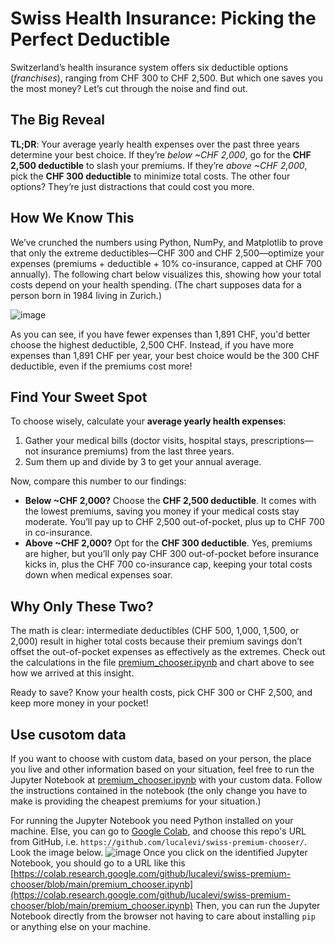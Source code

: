 # Swiss Health Insurance: Picking the Perfect Deductible

Switzerland’s health insurance system offers six deductible options (*franchises*), ranging from CHF 300 to CHF 2,500. But which one saves you the most money? 
Let’s cut through the noise and find out.

## The Big Reveal
**TL;DR**: Your average yearly health expenses over the past three years determine your best choice. 
If they’re *below ~CHF 2,000*, go for the **CHF 2,500 deductible** to slash your premiums. 
If they’re *above ~CHF 2,000*, pick the **CHF 300 deductible** to minimize total costs. 
The other four options? They’re just distractions that could cost you more.

## How We Know This
We’ve crunched the numbers using Python, NumPy, and Matplotlib to prove that only the extreme deductibles—CHF 300 and CHF 2,500—optimize your expenses 
(premiums + deductible + 10% co-insurance, capped at CHF 700 annually). 
The following chart below visualizes this, showing how your total costs depend on your health spending.
(The chart supposes data for a person born in 1984 living in Zurich.)

![image](https://github.com/user-attachments/assets/f8a177fa-0c18-47fb-8018-0c7861f4b433)

As you can see, if you have fewer expenses than 1,891 CHF, you'd better choose the highest deductible, 2,500 CHF.
Instead, if you have more expenses than 1,891 CHF per year, your best choice would be the 300 CHF deductible, even if the premiums cost more!

## Find Your Sweet Spot
To choose wisely, calculate your **average yearly health expenses**:
1. Gather your medical bills (doctor visits, hospital stays, prescriptions—not insurance premiums) from the last three years.
2. Sum them up and divide by 3 to get your annual average.

Now, compare this number to our findings:
- **Below ~CHF 2,000?** Choose the **CHF 2,500 deductible**. It comes with the lowest premiums, saving you money if your medical costs stay moderate.
You’ll pay up to CHF 2,500 out-of-pocket, plus up to CHF 700 in co-insurance.
- **Above ~CHF 2,000?** Opt for the **CHF 300 deductible**. Yes, premiums are higher, but you’ll only pay CHF 300 out-of-pocket before insurance kicks in, plus the CHF 700 co-insurance cap, keeping your total costs down when medical expenses soar.

## Why Only These Two?
The math is clear: intermediate deductibles (CHF 500, 1,000, 1,500, or 2,000) result in higher total costs because their premium savings don’t offset the out-of-pocket expenses as effectively as the extremes. Check out the calculations in the file [premium_chooser.ipynb](https://github.com/lucalevi/swiss-premium-chooser/blob/main/premium_chooser.ipynb) and chart above to see how we arrived at this insight.

Ready to save? Know your health costs, pick CHF 300 or CHF 2,500, and keep more money in your pocket!

## Use cusotom data
If you want to choose with custom data, based on your person, the place you live and other information based on your situation, feel free to run the Jupyter Notebook at [premium_chooser.ipynb](https://github.com/lucalevi/swiss-premium-chooser/blob/main/premium_chooser.ipynb) with your custom data. Follow the instructions contained in the notebook (the only change you have to make is providing the cheapest premiums for your situation.) 

For running the Jupyter Notebook you need Python installed on your machine. Else, you can go to [Google Colab](https://colab.research.google.com/), and choose this repo's URL from GitHub, i.e. `https://github.com/lucalevi/swiss-premium-chooser/`. Look the image below.
![image](https://github.com/user-attachments/assets/37720caa-28d9-4635-9fad-f1aa60821430)
Once you click on the identified Jupyter Notebook, you should go to a URL like this [https://colab.research.google.com/github/lucalevi/swiss-premium-chooser/blob/main/premium_chooser.ipynb](https://colab.research.google.com/github/lucalevi/swiss-premium-chooser/blob/main/premium_chooser.ipynb)
Then, you can run the Jupyter Notebook directly from the browser not having to care about installing `pip` or anything else on your machine.

